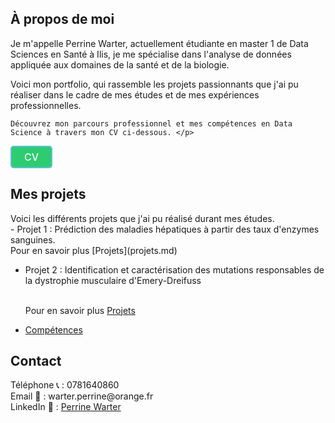 <section id="À propos de moi">
  <h2>À propos de moi</h2>
  <p> Je m'appelle Perrine Warter, actuellement étudiante en master 1 de Data Sciences en Santé à Ilis, je me spécialise dans l'analyse de données appliquée aux domaines de la santé et de la biologie. <br>
    
Voici mon portfolio, qui rassemble les projets passionnants que j'ai pu réaliser dans le cadre de mes études et de mes expériences professionnelles.<br>

    Découvrez mon parcours professionnel et mes compétences en Data Science à travers mon CV ci-dessous. </p>

<a href="https://github.com/Perrinewtr/Portfolio/blob/main/CV%20Perrine_12%3A2024.pdf" download class="cv-button">CV</a>
<style>
.cv-button {
  padding: 6px 20px;
  background-color: #2ecc71;
  color: white;
  text-align: center;
  border-radius: 5px;
  text-decoration: none;
  font-weight: 500;
  font-size: 16px; 
  display: inline-block;
  border: 2px solid #5bc0de;
  transition: background-color 0.3s ease, transform 0.3s ease;
}
.cv-button:hover {
  background-color: #27ae60;
  transform: scale(1.05);
}
.cv-button:active {
background-color: #2791a3;
}
</style>
</section>

<section id="Projets">
  <h2>Mes projets</h2>
  <p> Voici les différents projets que j'ai pu réalisé durant mes études.<br> 
  - Projet 1 : Prédiction des maladies hépatiques à partir des taux d'enzymes sanguines. <br>
  Pour en savoir plus [Projets](projets.md)
    
  - Projet 2 : Identification et caractérisation des mutations responsables de la dystrophie musculaire d'Emery-Dreifuss <p> <br>
  Pour en savoir plus [Projets](projets2.md)

</section>

    
- [Compétences](compétences.md) 


<section id="contact">
  <h2>Contact</h2>
  <p> Téléphone 📞 : 0781640860 <br>
    Email 📧 : warter.perrine@orange.fr <br>
    LinkedIn 🔗 : <a href="https://www.linkedin.com/in/perrine-warter-140a3026a" target="_blank">Perrine Warter</a> </p>
</section>
